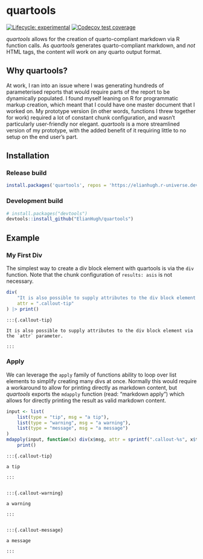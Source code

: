 
<!-- README.md is generated from README.Rmd. Please edit that file -->

# quartools

<!-- badges: start -->

[![Lifecycle:
experimental](https://img.shields.io/badge/lifecycle-experimental-orange.svg)](https://lifecycle.r-lib.org/articles/stages.html#experimental)
[![Codecov test
coverage](https://codecov.io/gh/ElianHugh/quartools/branch/main/graph/badge.svg)](https://app.codecov.io/gh/ElianHugh/quartools?branch=main)
<!-- badges: end -->

*quartools* allows for the creation of quarto-compliant markdown via R
function calls. As *quartools* generates quarto-compliant markdown, and
*not* HTML tags, the content will work on any quarto output format.

## Why quartools?

At work, I ran into an issue where I was generating hundreds of
parameterised reports that would require parts of the report to be
dynamically populated. I found myself leaning on R for programmatic
markup creation, which meant that I could have one master document that
I worked on. My prototype version (in other words, functions I threw
together for work) required a lot of constant chunk configuration, and
wasn’t particularly user-friendly nor elegant. *quartools* is a more
streamlined version of my prototype, with the added benefit of it
requiring little to no setup on the end user’s part.

## Installation

### Release build

``` r
install.packages('quartools', repos = 'https://elianhugh.r-universe.dev')
```

### Development build

``` r
# install.packages("devtools")
devtools::install_github("ElianHugh/quartools")
```

## Example

### My First Div

The simplest way to create a div block element with quartools is via the
`div` function. Note that the chunk configuration of `results: asis` is
not necessary.

``` r
div(
    "It is also possible to supply attributes to the div block element via the `attr` parameter.",
    attr = ".callout-tip"
) |> print()
```



    :::{.callout-tip}

    It is also possible to supply attributes to the div block element via the `attr` parameter.

    :::

### Apply

We can leverage the `apply` family of functions ability to loop over
list elements to simplify creating many divs at once. Normally this
would require a workaround to allow for printing directly as markdown
content, but *quartools* exports the `mdapply` function (read: “markdown
apply”) which allows for directly printing the result as valid markdown
content.

``` r
input <- list(
    list(type = "tip", msg = "a tip"),
    list(type = "warning", msg = "a warning"),
    list(type = "message", msg = "a message")
)
mdapply(input, function(x) div(x$msg, attr = sprintf(".callout-%s", x$type))) |>
    print()
```



    :::{.callout-tip}

    a tip

    :::


    :::{.callout-warning}

    a warning

    :::


    :::{.callout-message}

    a message

    :::
